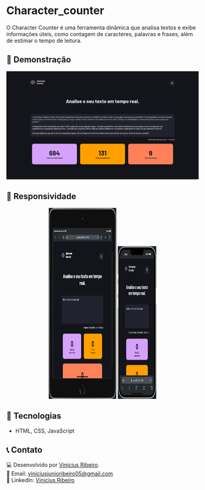# Character_counter
O Character Counter é uma ferramenta dinâmica que analisa textos e exibe informações úteis, como contagem de caracteres, palavras e frases, além de estimar o tempo de leitura.

## 🎥 Demonstração  

<img aling="center" src="/Character Counter/src/assets/demo/Character_counter_visualizer_action.png">

## 📱 Responsividade

<div align="center">
  <img height="500" width="35%" src="/Character Counter/src/assets/demo/Character_counter_visualizer_tablet.png">
  <img height="400" width="20%" src="/Character Counter/src/assets/demo/Character_counter_visualizer_mobile.png">
</div>

## 🚀 Tecnologias

- HTML, CSS, JavaScript

## 📞 Contato  
💻 Desenvolvido por [Vinicius Ribeiro](https://github.com/vinny-rbs).  
📧 Email: viniciusjunioribeiro05@gmail.com  
🔗 LinkedIn: [Vinicius Ribeiro](https://www.linkedin.com/in/vinicius-rbs/)
